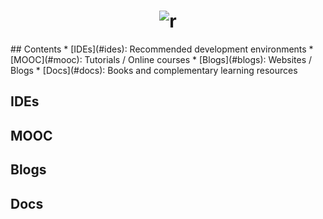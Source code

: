 <h1 align="center">
	<img src="https://media.licdn.com/mpr/mpr/shrinknp_400_400/AAEAAQAAAAAAAAOhAAAAJDg2NGU4NjNkLWNiMzgtNDVhZi04ZjljLTAyN2YwNTRjN2EwZQ.png" alt="r">
	<br>
</h1>
## Contents
* [IDEs](#ides): Recommended development environments
* [MOOC](#mooc): Tutorials / Online courses
* [Blogs](#blogs): Websites / Blogs
* [Docs](#docs): Books and complementary learning resources

## IDEs


## MOOC


## Blogs


## Docs
